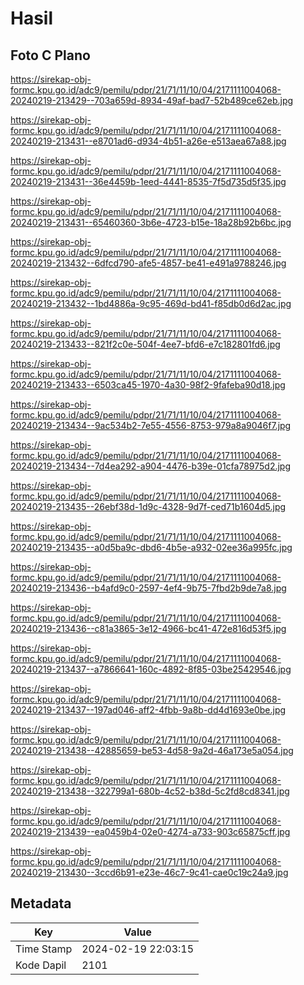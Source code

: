 # Hasil

## Foto C Plano

https://sirekap-obj-formc.kpu.go.id/adc9/pemilu/pdpr/21/71/11/10/04/2171111004068-20240219-213429--703a659d-8934-49af-bad7-52b489ce62eb.jpg

https://sirekap-obj-formc.kpu.go.id/adc9/pemilu/pdpr/21/71/11/10/04/2171111004068-20240219-213431--e8701ad6-d934-4b51-a26e-e513aea67a88.jpg

https://sirekap-obj-formc.kpu.go.id/adc9/pemilu/pdpr/21/71/11/10/04/2171111004068-20240219-213431--36e4459b-1eed-4441-8535-7f5d735d5f35.jpg

https://sirekap-obj-formc.kpu.go.id/adc9/pemilu/pdpr/21/71/11/10/04/2171111004068-20240219-213431--65460360-3b6e-4723-b15e-18a28b92b6bc.jpg

https://sirekap-obj-formc.kpu.go.id/adc9/pemilu/pdpr/21/71/11/10/04/2171111004068-20240219-213432--6dfcd790-afe5-4857-be41-e491a9788246.jpg

https://sirekap-obj-formc.kpu.go.id/adc9/pemilu/pdpr/21/71/11/10/04/2171111004068-20240219-213432--1bd4886a-9c95-469d-bd41-f85db0d6d2ac.jpg

https://sirekap-obj-formc.kpu.go.id/adc9/pemilu/pdpr/21/71/11/10/04/2171111004068-20240219-213433--821f2c0e-504f-4ee7-bfd6-e7c182801fd6.jpg

https://sirekap-obj-formc.kpu.go.id/adc9/pemilu/pdpr/21/71/11/10/04/2171111004068-20240219-213433--6503ca45-1970-4a30-98f2-9fafeba90d18.jpg

https://sirekap-obj-formc.kpu.go.id/adc9/pemilu/pdpr/21/71/11/10/04/2171111004068-20240219-213434--9ac534b2-7e55-4556-8753-979a8a9046f7.jpg

https://sirekap-obj-formc.kpu.go.id/adc9/pemilu/pdpr/21/71/11/10/04/2171111004068-20240219-213434--7d4ea292-a904-4476-b39e-01cfa78975d2.jpg

https://sirekap-obj-formc.kpu.go.id/adc9/pemilu/pdpr/21/71/11/10/04/2171111004068-20240219-213435--26ebf38d-1d9c-4328-9d7f-ced71b1604d5.jpg

https://sirekap-obj-formc.kpu.go.id/adc9/pemilu/pdpr/21/71/11/10/04/2171111004068-20240219-213435--a0d5ba9c-dbd6-4b5e-a932-02ee36a995fc.jpg

https://sirekap-obj-formc.kpu.go.id/adc9/pemilu/pdpr/21/71/11/10/04/2171111004068-20240219-213436--b4afd9c0-2597-4ef4-9b75-7fbd2b9de7a8.jpg

https://sirekap-obj-formc.kpu.go.id/adc9/pemilu/pdpr/21/71/11/10/04/2171111004068-20240219-213436--c81a3865-3e12-4966-bc41-472e816d53f5.jpg

https://sirekap-obj-formc.kpu.go.id/adc9/pemilu/pdpr/21/71/11/10/04/2171111004068-20240219-213437--a7866641-160c-4892-8f85-03be25429546.jpg

https://sirekap-obj-formc.kpu.go.id/adc9/pemilu/pdpr/21/71/11/10/04/2171111004068-20240219-213437--197ad046-aff2-4fbb-9a8b-dd4d1693e0be.jpg

https://sirekap-obj-formc.kpu.go.id/adc9/pemilu/pdpr/21/71/11/10/04/2171111004068-20240219-213438--42885659-be53-4d58-9a2d-46a173e5a054.jpg

https://sirekap-obj-formc.kpu.go.id/adc9/pemilu/pdpr/21/71/11/10/04/2171111004068-20240219-213438--322799a1-680b-4c52-b38d-5c2fd8cd8341.jpg

https://sirekap-obj-formc.kpu.go.id/adc9/pemilu/pdpr/21/71/11/10/04/2171111004068-20240219-213439--ea0459b4-02e0-4274-a733-903c65875cff.jpg

https://sirekap-obj-formc.kpu.go.id/adc9/pemilu/pdpr/21/71/11/10/04/2171111004068-20240219-213430--3ccd6b91-e23e-46c7-9c41-cae0c19c24a9.jpg


## Metadata

| Key        | Value               |
| ---------- | ------------------- |
| Time Stamp | 2024-02-19 22:03:15 |
| Kode Dapil | 2101                |



